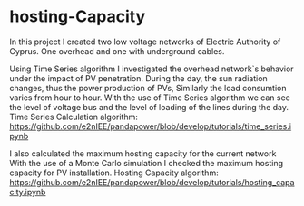 # hosting-Capacity 
In this project I created two low voltage networks of Electric Authority of Cyprus. 
One overhead and one with underground cables. 

Using Time Series algorithm I investigated the overhead network`s behavior under the impact of PV penetration. 
During the day, the sun radiation changes, thus the power production of PVs, Similarly the load consumtion varies from hour to hour. 
With the use of Time Series algorithm we can see the level of voltage bus and the level of loading of the lines during the day. 
Time Series Calculation algorithm: 
https://github.com/e2nIEE/pandapower/blob/develop/tutorials/time_series.ipynb


I also calculated the maximum hosting capacity for the current network 
With the use of a Monte Carlo simulation I checked the maximum hosting capacity for PV installation. 
Hosting Capacity algorithm:
https://github.com/e2nIEE/pandapower/blob/develop/tutorials/hosting_capacity.ipynb




